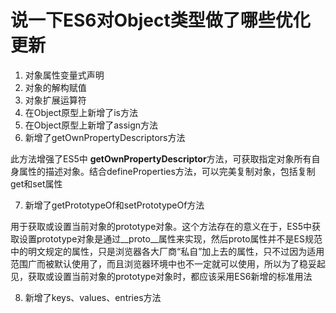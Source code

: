 # 说一下ES6对Object类型做了哪些优化更新

1. 对象属性变量式声明
2. 对象的解构赋值
3. 对象扩展运算符
4. 在Object原型上新增了is方法
5. 在Object原型上新增了assign方法
6. 新增了getOwnPropertyDescriptors方法

此方法增强了ES5中 **getOwnPropertyDescriptor**方法，可获取指定对象所有自身属性的描述对象。结合defineProperties方法，可以完美复制对象，包括复制get和set属性

7. 新增了getPrototypeOf和setPrototypeOf方法

用于获取或设置当前对象的prototype对象。这个方法存在的意义在于，ES5中获取设置prototype对象是通过__proto__属性来实现，然后proto属性并不是ES规范中的明文规定的属性，只是浏览器各大厂商“私自”加上去的属性，只不过因为适用范围广而被默认使用了，而且浏览器环境中也不一定就可以使用，所以为了稳妥起见，获取或设置当前对象的prototype对象时，都应该采用ES6新增的标准用法

8. 新增了keys、values、entries方法